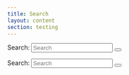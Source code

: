 ```yaml
---
title: Search
layout: content
section: testing
---
```


<style>
@media (max-width: 768px) {
    .col-5, .col-10 {
      width: 100%
    }
  }
</style>

<div id="task-wrap">

  <form action="/search" method="get" class="sidebar-search-container est-search-container col-5 mt-5 mb-5">
    <label for="search-input" class="visually-hidden">Search:</label>
    <input type="search" id="search-input" name="query" class="search-input" placeholder="Search" aria-label="Search" oninput="toggleClearButton('search-input', 'clear-button-small')">
    <button type="button" id="clear-button-small" class="clear-search" aria-label="Clear search" onclick="clearSearch('search-input', 'clear-button-small')" style="display:none;">
      &#x2715;
    </button>
    <button onclick="complete_task();" type="button" class="search-button" aria-label="Submit search"></button>
  </form>

<div class="large-search-wrap col-10">
  <form action="/search" method="get" class="large-search-container est-search-container">
    <label for="search-input" class="visually-hidden">Search:</label>
    <input type="search" id="large-search-input" name="query" class="search-input" placeholder="Search" aria-label="Search" oninput="showSuggestions(); toggleClearButton('large-search-input', 'clear-button-large')">
    <button type="button" id="clear-button-large" class="clear-search" aria-label="Clear search" onclick="clearSearch('large-search-input', 'clear-button-large')" style="display:none;">
      &#x2715;
    </button>
    <button type="button" onclick="complete_task();" class="search-button" aria-label="Submit search"></button>
  </form>
  <div id="suggestions-container" class="suggestions-container" style="display:none;"></div>
</div>


<div style="display: none;flex-direction: column;justify-content: center;align-items: center;" class="mt-5" id="completed">
  <h2 style="text-align: center">Task successfully completed</h2>
  <a href="/testing/question.html" type="button" class="btn btn-primary mt-4">Next task</a>
</div>

<script>
  document.querySelector('.nav.col-12.col-lg-auto.mb-2.justify-content-center.mb-md-0').style.display = 'none';
  document.getElementById('test-nav').style.display = 'flex';
  document.getElementById('test-back').href = '/testing/login.html';
  document.getElementById('test-next').href = '/testing/question.html';
  document.getElementById('sidebar').style.display = 'none';

  function complete_task() {
    document.getElementById('task-wrap').style.display = 'none';
    document.getElementById('completed').style.display = 'flex';
  }
</script>